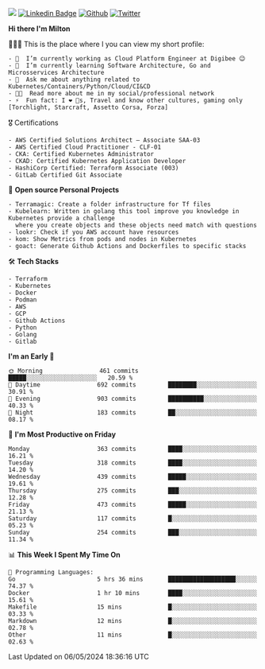 ![](https://komarev.com/ghpvc/?username=miltlima&color=blueviolet) [![Linkedin Badge](https://img.shields.io/badge/-LinkedIn-blue?style=flat-square&logo=Linkedin&logoColor=white&link=https://www.linkedin.com/in/miltonlimaj/)](https://www.linkedin.com/in/miltonlimaj/) [![Github](https://img.shields.io/github/followers/miltlima?style=social)](https://github.com/miltlima?tab=followers) [![Twitter](https://img.shields.io/twitter/follow/milt_lima?style=social)](https://twitter.com/milt_lima)
 


     
**Hi there I'm Milton**

👨🏽‍💻 This is the place where I you can view my short profile:
```text
- 🔭  I’m currently working as Cloud Platform Engineer at Digibee 😉
- 🌱  I’m currently learning Software Architecture, Go and Microsservices Architecture
- 💬  Ask me about anything related to Kubernetes/Containers/Python/Cloud/CI&CD
- 👨‍💻  Read more about me in my social/professional network
- ⚡  Fun fact: I ❤️ 🐶s, Travel and know other cultures, gaming only [Torchlight, Starcraft, Assetto Corsa, Forza]
```
🎖 Certifications
```text
- AWS Certified Solutions Architect – Associate SAA-03
- AWS Certified Cloud Practitioner - CLF-01
- CKA: Certified Kubernetes Administrator
- CKAD: Certified Kubernetes Application Developer
- HashiCorp Certified: Terraform Associate (003)
- GitLab Certified Git Associate
```
📐 **Open source Personal Projects**

```text
- Terramagic: Create a folder infrastructure for Tf files
- Kubelearn: Written in golang this tool improve you knowledge in Kubernetes provide a challenge
  where you create objects and these objects need match with questions
- lookr: Check if you AWS account have resources
- kom: Show Metrics from pods and nodes in Kubernetes
- goact: Generate Github Actions and Dockerfiles to specific stacks
```
🛠 **Tech Stacks**

```text
- Terraform
- Kubernetes
- Docker
- Podman
- AWS
- GCP
- Github Actions
- Python
- Golang
- Gitlab
```         

<!--START_SECTION:waka-->
**I'm an Early 🐤** 

```text
🌞 Morning                461 commits         █████░░░░░░░░░░░░░░░░░░░░   20.59 % 
🌆 Daytime                692 commits         ████████░░░░░░░░░░░░░░░░░   30.91 % 
🌃 Evening                903 commits         ██████████░░░░░░░░░░░░░░░   40.33 % 
🌙 Night                  183 commits         ██░░░░░░░░░░░░░░░░░░░░░░░   08.17 % 
```
📅 **I'm Most Productive on Friday** 

```text
Monday                   363 commits         ████░░░░░░░░░░░░░░░░░░░░░   16.21 % 
Tuesday                  318 commits         ████░░░░░░░░░░░░░░░░░░░░░   14.20 % 
Wednesday                439 commits         █████░░░░░░░░░░░░░░░░░░░░   19.61 % 
Thursday                 275 commits         ███░░░░░░░░░░░░░░░░░░░░░░   12.28 % 
Friday                   473 commits         █████░░░░░░░░░░░░░░░░░░░░   21.13 % 
Saturday                 117 commits         █░░░░░░░░░░░░░░░░░░░░░░░░   05.23 % 
Sunday                   254 commits         ███░░░░░░░░░░░░░░░░░░░░░░   11.34 % 
```


📊 **This Week I Spent My Time On** 

```text
💬 Programming Languages: 
Go                       5 hrs 36 mins       ███████████████████░░░░░░   74.37 % 
Docker                   1 hr 10 mins        ████░░░░░░░░░░░░░░░░░░░░░   15.61 % 
Makefile                 15 mins             █░░░░░░░░░░░░░░░░░░░░░░░░   03.33 % 
Markdown                 12 mins             █░░░░░░░░░░░░░░░░░░░░░░░░   02.78 % 
Other                    11 mins             █░░░░░░░░░░░░░░░░░░░░░░░░   02.63 % 
```


 Last Updated on 06/05/2024 18:36:16 UTC
<!--END_SECTION:waka-->
